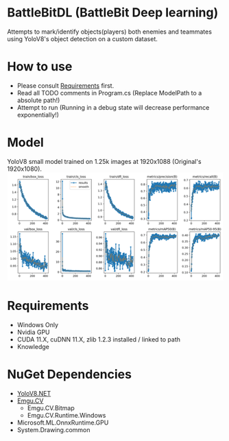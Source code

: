 # BattleBitDL (BattleBit Deep learning)
Attempts to mark/identify objects(players) both enemies and teammates using YoloV8's object detection on a custom dataset.

# How to use
- Please consult [Requirements](#Requirements) first.
- Read all TODO comments in Program.cs (Replace ModelPath to a absolute path!)
- Attempt to run (Running in a debug state will decrease performance exponentially!)

# Model
YoloV8 small model trained on 1.25k images at 1920x1088 (Original's 1920x1080).
![Model Results](results.png)

# Requirements
- Windows Only
- Nvidia GPU
- CUDA 11.X, cuDNN 11.X, zlib 1.2.3 installed / linked to path
- Knowledge

# NuGet Dependencies
- [YoloV8.NET](https://github.com/sstainba/Yolov8.Net/)
- [Emgu.CV](https://github.com/emgucv/emgucv)
  - Emgu.CV.Bitmap
  - Emgu.CV.Runtime.Windows
- Microsoft.ML.OnnxRuntime.GPU
- System.Drawing.common